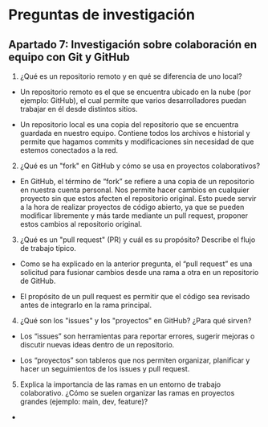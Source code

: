 # Preguntas de investigación

## Apartado 7: Investigación sobre colaboración en equipo con Git y GitHub 

1. ¿Qué es un repositorio remoto y en qué se diferencia de uno local? 
 - Un repositorio remoto es el que se encuentra ubicado en la nube (por ejemplo: GitHub), el cual permite que varios desarrolladores puedan trabajar en él desde distintos sitios.

 - Un repositorio local es una copia del repositorio que se encuentra guardada en nuestro equipo. Contiene todos los archivos e historial y permite que hagamos commits y modificaciones sin necesidad de que estemos conectados a la red.


2. ¿Qué es un "fork" en GitHub y cómo se usa en proyectos colaborativos? 
 - En GitHub, el término de “fork” se refiere a una copia de un repositorio en nuestra cuenta personal. Nos permite hacer cambios en cualquier proyecto sin que estos afecten el repositorio original. Esto puede servir a la hora de realizar proyectos de código abierto, ya que se pueden modificar libremente y más tarde mediante un pull request, proponer estos cambios al repositorio original. 


3. ¿Qué es un "pull request" (PR) y cuál es su propósito? Describe el flujo de trabajo típico. 
 - Como se ha explicado en la anterior pregunta, el “pull request” es una solicitud para fusionar cambios desde una rama a otra en un repositorio de GitHub. 

 - El propósito de un pull request es permitir que el código sea revisado antes de integrarlo en la rama principal.


4. ¿Qué son los "issues" y los "proyectos" en GitHub? ¿Para qué sirven? 
 - Los “issues” son herramientas para reportar errores, sugerir mejoras o discutir nuevas ideas dentro de un repositorio.

 - Los “proyectos” son tableros que nos permiten organizar, planificar y hacer un seguimientos de los issues y pull request.

5. Explica la importancia de las ramas en un entorno de trabajo colaborativo. ¿Cómo se suelen organizar  las ramas en proyectos grandes (ejemplo: main, dev, feature)?
 -
